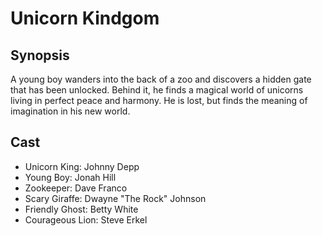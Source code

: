 # Unicorn Kindgom

## Synopsis

A young boy wanders into the back of a zoo and discovers a hidden gate that has been unlocked. Behind it, he finds a magical world of unicorns living in perfect peace and harmony. He is lost, but finds the meaning of imagination in his new world.

## Cast

- Unicorn King: Johnny Depp
- Young Boy: Jonah Hill
- Zookeeper: Dave Franco
- Scary Giraffe: Dwayne "The Rock" Johnson
- Friendly Ghost: Betty White
- Courageous Lion: Steve Erkel
